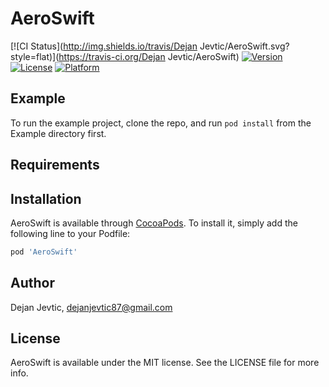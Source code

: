 # AeroSwift

[![CI Status](http://img.shields.io/travis/Dejan Jevtic/AeroSwift.svg?style=flat)](https://travis-ci.org/Dejan Jevtic/AeroSwift)
[![Version](https://img.shields.io/cocoapods/v/AeroSwift.svg?style=flat)](http://cocoapods.org/pods/AeroSwift)
[![License](https://img.shields.io/cocoapods/l/AeroSwift.svg?style=flat)](http://cocoapods.org/pods/AeroSwift)
[![Platform](https://img.shields.io/cocoapods/p/AeroSwift.svg?style=flat)](http://cocoapods.org/pods/AeroSwift)

## Example

To run the example project, clone the repo, and run `pod install` from the Example directory first.

## Requirements

## Installation

AeroSwift is available through [CocoaPods](http://cocoapods.org). To install
it, simply add the following line to your Podfile:

```ruby
pod 'AeroSwift'
```

## Author

Dejan Jevtic, dejanjevtic87@gmail.com

## License

AeroSwift is available under the MIT license. See the LICENSE file for more info.
